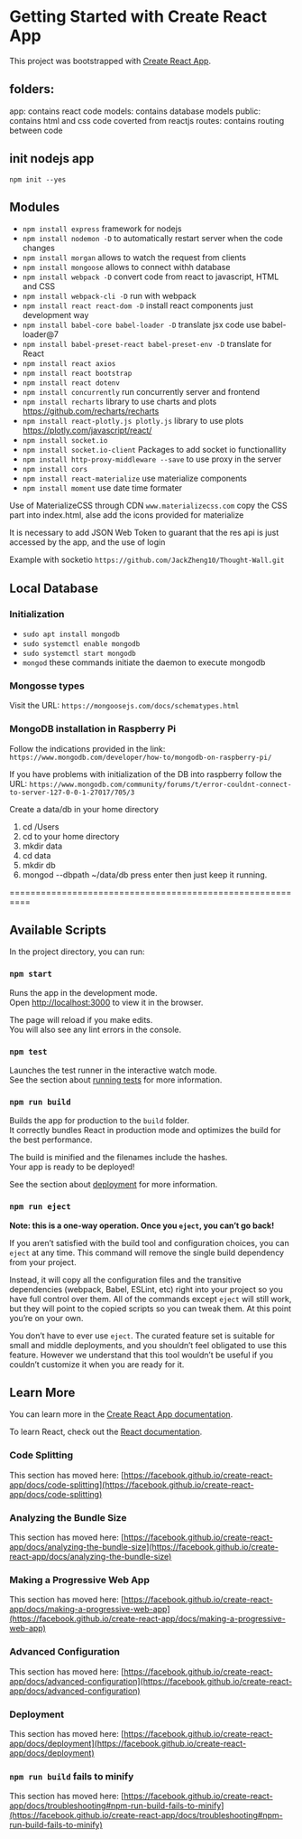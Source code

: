# Getting Started with Create React App

This project was bootstrapped with [Create React App](https://github.com/facebook/create-react-app).

## folders:

app: contains react code
models: contains database models
public: contains html and css code coverted from reactjs
routes: contains routing between code

## init nodejs app

`npm init --yes`

## Modules

- `npm install express` framework for nodejs
- `npm install nodemon -D` to automatically restart server when the code changes
- `npm install morgan` allows to watch the request from clients
- `npm install mongoose` allows to connect withh database
- `npm install webpack -D` convert code from react to javascript, HTML and CSS
- `npm install webpack-cli -D` run with webpack
- `npm install react react-dom -D` install react components just development way
- `npm install babel-core babel-loader -D` translate jsx code use babel-loader@7
- `npm install babel-preset-react babel-preset-env -D` translate for React
- `npm install react axios`
- `npm install react bootstrap`
- `npm install react dotenv`
- `npm install concurrently` run concurrently server and frontend
- `npm install recharts` library to use charts and plots https://github.com/recharts/recharts
- `npm install react-plotly.js plotly.js` library to use plots https://plotly.com/javascript/react/
- `npm install socket.io`
- `npm install socket.io-client` Packages to add socket io functionallity
- `npm install http-proxy-middleware --save` to use proxy in the server
- `npm install cors`
- `npm install react-materialize` use materialize components
- `npm install moment` use date time formater

Use of MaterializeCSS through CDN `www.materializecss.com` copy the CSS part into index.html, alse add the icons provided for materialize

It is necessary to add JSON Web Token to guarant that the res api is just accessed by the app, and the use of login

Example with socketio `https://github.com/JackZheng10/Thought-Wall.git`

## Local Database

### Initialization

- `sudo apt install mongodb`
- `sudo systemctl enable mongodb`
- `sudo systemctl start mongodb`
- `mongod` these commands initiate the daemon to execute mongodb

### Mongosse types

Visit the URL: `https://mongoosejs.com/docs/schematypes.html`

### MongoDB installation in Raspberry Pi

Follow the indications provided in the link: `https://www.mongodb.com/developer/how-to/mongodb-on-raspberry-pi/`

If you have problems with initialization of the DB into raspberry follow the URL: `https://www.mongodb.com/community/forums/t/error-couldnt-connect-to-server-127-0-0-1-27017/705/3`

Create a data/db in your home directory

1. cd /Users
2. cd to your home directory
3. mkdir data
4. cd data
5. mkdir db
6. mongod --dbpath ~/data/db press enter then just keep it running.

==========================================================

## Available Scripts

In the project directory, you can run:

### `npm start`

Runs the app in the development mode.\
Open [http://localhost:3000](http://localhost:3000) to view it in the browser.

The page will reload if you make edits.\
You will also see any lint errors in the console.

### `npm test`

Launches the test runner in the interactive watch mode.\
See the section about [running tests](https://facebook.github.io/create-react-app/docs/running-tests) for more information.

### `npm run build`

Builds the app for production to the `build` folder.\
It correctly bundles React in production mode and optimizes the build for the best performance.

The build is minified and the filenames include the hashes.\
Your app is ready to be deployed!

See the section about [deployment](https://facebook.github.io/create-react-app/docs/deployment) for more information.

### `npm run eject`

**Note: this is a one-way operation. Once you `eject`, you can’t go back!**

If you aren’t satisfied with the build tool and configuration choices, you can `eject` at any time. This command will remove the single build dependency from your project.

Instead, it will copy all the configuration files and the transitive dependencies (webpack, Babel, ESLint, etc) right into your project so you have full control over them. All of the commands except `eject` will still work, but they will point to the copied scripts so you can tweak them. At this point you’re on your own.

You don’t have to ever use `eject`. The curated feature set is suitable for small and middle deployments, and you shouldn’t feel obligated to use this feature. However we understand that this tool wouldn’t be useful if you couldn’t customize it when you are ready for it.

## Learn More

You can learn more in the [Create React App documentation](https://facebook.github.io/create-react-app/docs/getting-started).

To learn React, check out the [React documentation](https://reactjs.org/).

### Code Splitting

This section has moved here: [https://facebook.github.io/create-react-app/docs/code-splitting](https://facebook.github.io/create-react-app/docs/code-splitting)

### Analyzing the Bundle Size

This section has moved here: [https://facebook.github.io/create-react-app/docs/analyzing-the-bundle-size](https://facebook.github.io/create-react-app/docs/analyzing-the-bundle-size)

### Making a Progressive Web App

This section has moved here: [https://facebook.github.io/create-react-app/docs/making-a-progressive-web-app](https://facebook.github.io/create-react-app/docs/making-a-progressive-web-app)

### Advanced Configuration

This section has moved here: [https://facebook.github.io/create-react-app/docs/advanced-configuration](https://facebook.github.io/create-react-app/docs/advanced-configuration)

### Deployment

This section has moved here: [https://facebook.github.io/create-react-app/docs/deployment](https://facebook.github.io/create-react-app/docs/deployment)

### `npm run build` fails to minify

This section has moved here: [https://facebook.github.io/create-react-app/docs/troubleshooting#npm-run-build-fails-to-minify](https://facebook.github.io/create-react-app/docs/troubleshooting#npm-run-build-fails-to-minify)
